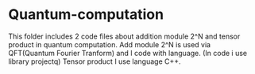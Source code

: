 # Quantum-computation
This folder includes 2 code files about addition module 2^N and tensor product in quantum computation.
Add module 2^N is used via QFT(Quantum Fourier Tranform) and I code with language. (In code i use library projectq)
Tensor product I use language C++.
